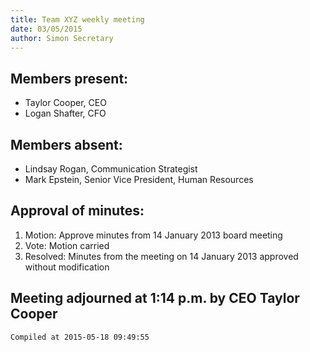 ```yaml
---
title: Team XYZ weekly meeting
date: 03/05/2015
author: Simon Secretary
---
```


## Members present:
- Taylor Cooper, CEO
- Logan Shafter, CFO

## Members absent:

- Lindsay Rogan, Communication Strategist
- Mark Epstein, Senior Vice President, Human Resources

## Approval of minutes:
    
1. Motion: Approve minutes from 14 January 2013 board meeting
2. Vote: Motion carried
3. Resolved: Minutes from the meeting on 14 January 2013 approved without modification

## Meeting adjourned at 1:14 p.m. by CEO Taylor Cooper





`Compiled at 2015-05-18 09:49:55
`
